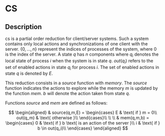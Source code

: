 # CS

## Description 
cs is  a partial order reduction for client/server systems. Such a system contains only local actions and synchronizations of one client with the server. $\left\{ 0, ..., n \right\}$ represent the indices of processes of the system, 
where $0$ is the index of the server. A state $q$ has $n$ components where $q_i$ denotes the local 
state of process $i$ when the system is in state $q$. 
$out(q_i)$ refers to the set of enabled actions in state 
$q_i$ for process $i$. The set of enabled actions in state $q$ is denoted by $E$.

This reduction consists in a *source* function with *memory*. 
The *source* function indicates the actions to explore while 
the memory $m$ is updated by the function *mem*. $b$ 
will denote the action taken from state $q$.

Functions *source* and *mem* are defined as follows:

$$
\begin{aligned}
& source(q,m,E) = 
    \begin{cases}
         E & \text{ if } m = 0\\
        out(q_m) & \text{ otherwise }\\        
    \end{cases}\\
\\
\\
& mem(q,m,b) =
\begin{cases}
    0 & \text{ if } b \text{ is an action of the server }\\
    i & \text{ if } b \in out(q_i)\\
\end{cases}
\end{aligned}
$$
